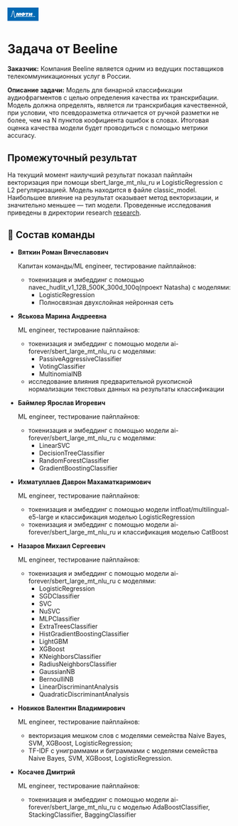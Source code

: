 # <img src='./static/img/mipt-icon.png' width="70" height="30"> 
# Задача от Beeline

**Заказчик:** Компания Beeline является одним из ведущих поставщиков телекоммуникационных услуг в России.

**Описание задачи:** Модель для бинарной классификации аудиофрагментов с целью определения качества их транскрибации. Модель должна определять, является ли транскрибация качественной, при условии, что псевдоразметка отличается от ручной разметки не более, чем на N пунктов коофициента ошибок в словах. Итоговая оценка качества модели будет проводиться с помощью метрики accuracy.

## Промежуточный результат
На текущий момент наилучший результат показал пайплайн векторизация при помощи sbert_large_mt_nlu_ru и LogisticRegression c L2 регуляризацией.
Модель находится в файле classic_model.
Наибольшее влияние на результат оказывает метод векторизации, и значительно меньшее ― тип модели.
Проведенные исследования приведены в директории research [research](https://github.com/kosatchev/ClarityAnalyzer/blob/main/research/Classic%20models.ipynb).

## 👥 Состав команды

- **Вяткин Роман Вячеславович**

  Капитан команды/ML engineer, тестирование пайплайнов:
  - токенизация и эмбеддинг с помощью navec_hudlit_v1_12B_500K_300d_100q(проект Natasha) с моделями:
    - LogisticRegression
    - Полносвязная двухслойная нейронная сеть

- **Яськова Марина Андреевна**

  ML engineer, тестирование пайплайнов: 
  - токенизация и эмбеддинг с помощью модели ai-forever/sbert_large_mt_nlu_ru с моделями:
    - PassiveAggressiveClassifier 
    - VotingClassifier
    - MultinomialNB
  - исследование влияния предварительной рукописной нормализации текстовых данных на результаты классификации

- **Баймлер Ярослав Игоревич**

  ML engineer, тестирование пайплайнов: 
  - токенизация и эмбеддинг с помощью модели ai-forever/sbert_large_mt_nlu_ru с моделями:
    - LinearSVC
    - DecisionTreeClassifier
    - RandomForestClassifier
    - GradientBoostingClassifier
 
- **Ихматуллаев Даврон Махаматкаримович**

  ML engineer, тестирование пайплайнов: 
  - токенизация и эмбеддинг с помощью модели intfloat/multilingual-e5-large и классификация моделью LogisticRegression
  - токенизация и эмбеддинг с помощью модели ai-forever/sbert_large_mt_nlu_ru и классификация моделью CatBoost

- **Назаров Михаил Сергеевич**

  ML engineer, тестирование пайплайнов: 
  - токенизация и эмбеддинг с помощью модели ai-forever/sbert_large_mt_nlu_ru с моделями:
    - LogisticRegression
    - SGDClassifier
    - SVC
    - NuSVC
    - MLPClassifier
    - ExtraTreesClassifier
    - HistGradientBoostingClassifier
    - LightGBM
    - XGBoost
    - KNeighborsClassifier
    - RadiusNeighborsClassifier
    - GaussianNB
    - BernoulliNB
    - LinearDiscriminantAnalysis
    - QuadraticDiscriminantAnalysis

- **Новиков Валентин Владимирович**

  ML engineer, тестирование пайплайнов: 
  - векторизация мешком слов с моделями семейства Naive Bayes, SVM, XGBoost, LogisticRegression;
  - TF-IDF с униграммами и биграммами с моделями семейства Naive Bayes, SVM, XGBoost, LogisticRegression.

- **Косачев Дмитрий**

  ML engineer, тестирование пайплайнов: 
  - токенизация и эмбеддинг с помощью модели ai-forever/sbert_large_mt_nlu_ru с моделью AdaBoostClassifier, StackingClassifier, BaggingClassifier

